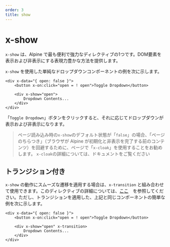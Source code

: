 ```yaml
---
order: 3
title: show
---
```


# x-show

<!-- `x-show` is one of the most useful and powerful directives in Alpine. It provides an expressive way to show and hide DOM elements. -->

<!-- Here's an example of a simple dropdown component using `x-show`. -->

`x-show` は、Alpine で最も便利で強力なディレクティブの1つです。DOM要素を表示および非表示にする表現力豊かな方法を提供します。

`x-show` を使用した単純なドロップダウンコンポーネントの例を次に示します。

```alpine
<div x-data="{ open: false }">
    <button x-on:click="open = ! open">Toggle Dropdown</button>

    <div x-show="open">
        Dropdown Contents...
    </div>
</div>
```

<!-- When the "Toggle Dropdown" button is clicked, the dropdown will show and hide accordingly. -->

<!-- > If the "default" state of an `x-show` on page load is "false", you may want to use `x-cloak` on the page to avoid "page flicker" (The effect that happens when the browser renders your content before Alpine is finished initializing and hiding it.) You can learn more about `x-cloak` in its documentation. -->

「`Toggle Dropdown`」ボタンをクリックすると、それに応じてドロップダウンが表示および非表示になります。

> ページ読み込み時の`x-show`のデフォルト状態が「`false`」の場合、「ページのちらつき」（ブラウザが Alpine が初期化と非表示を完了する前のコンテンツ）を回避するために、ページで「`x-cloak`」を使用することをお勧めします。 `x-cloak`の詳細については、ドキュメントをご覧ください

<a name="with-transitions"></a>

## トランジション付き

<!-- If you want to apply smooth transitions to the `x-show` behavior, you can use it in conjunction with `x-transition`. You can learn more about that directive [here](/directives/transition), but here's a quick example of the same component as above, just with transitions applied. -->

`x-show` の動作にスムーズな遷移を適用する場合は、`x-transition` と組み合わせて使用​​できます。このディレクティブの詳細については、[ここ](/directives/transition)　を参照してください。ただし、トランジションを適用した、上記と同じコンポーネントの簡単な例を次に示します。

```alpine
<div x-data="{ open: false }">
    <button x-on:click="open = ! open">Toggle Dropdown</button>

    <div x-show="open" x-transition>
        Dropdown Contents...
    </div>
</div>
```
